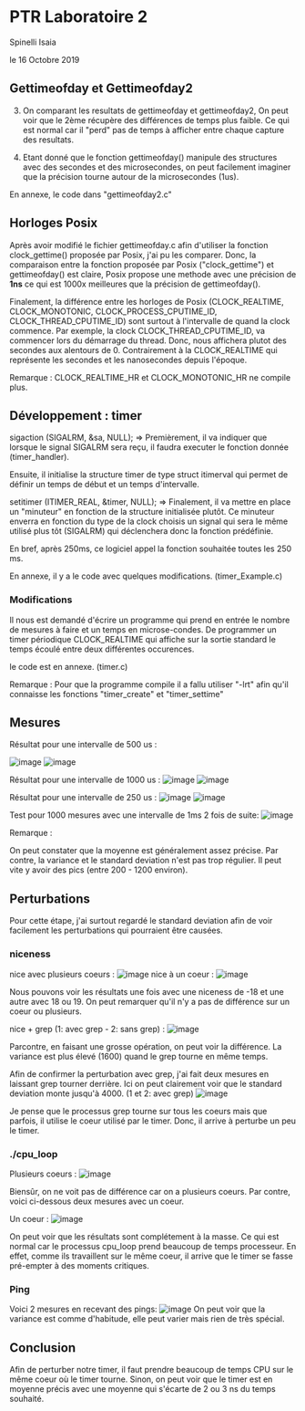 # PTR Laboratoire 2

Spinelli Isaia

le 16 Octobre 2019

## Gettimeofday et Gettimeofday2

3. On comparant les resultats de gettimeofday et gettimeofday2, On peut voir que le 2ème récupère des différences de temps plus faible. Ce qui est normal car il "perd" pas de temps à afficher entre chaque capture des resultats.

5. Etant donné que le fonction gettimeofday() manipule des structures avec des secondes et des microsecondes, on peut facilement imaginer que la précision tourne autour de la microsecondes (1us).

En annexe, le code dans "gettimeofday2.c"  

## Horloges Posix

Après avoir modifié le fichier gettimeofday.c afin d'utiliser la fonction clock_gettime() proposée par Posix, j'ai pu les comparer.
Donc, la comparaison entre la fonction proposée par Posix ("clock_gettime") et gettimeofday() est claire, Posix propose une methode avec une précision de **1ns** ce qui est 1000x meilleures que la précision de gettimeofday().

Finalement, la différence entre les horloges de Posix (CLOCK_REALTIME, CLOCK_MONOTONIC, CLOCK_PROCESS_CPUTIME_ID, CLOCK_THREAD_CPUTIME_ID) sont surtout à l'intervalle de quand la clock commence. Par exemple, la clock CLOCK_THREAD_CPUTIME_ID, va commencer lors du démarrage du thread. Donc, nous affichera plutot des secondes aux alentours de 0. Contrairement à la CLOCK_REALTIME qui représente les secondes et les nanosecondes depuis l'époque.


Remarque : CLOCK_REALTIME_HR et CLOCK_MONOTONIC_HR ne compile plus.


## Développement : timer
sigaction (SIGALRM, &sa, NULL); =>
Premièrement, il va indiquer que lorsque le signal SIGALRM sera reçu, il faudra executer le fonction donnée (timer_handler).

Ensuite, il initialise la structure timer de type struct itimerval qui permet de définir un temps de début et un temps d'intervalle.

setitimer (ITIMER_REAL, &timer, NULL); =>
Finalement, il va mettre en place un "minuteur" en fonction de la structure initialisée plutôt. Ce minuteur enverra en fonction du type de la clock choisis un signal qui sera le même utilisé plus tôt (SIGALRM) qui déclenchera donc la fonction prédéfinie.

En bref, après 250ms, ce logiciel appel la fonction souhaitée toutes les 250 ms.

En annexe, il y a le code avec quelques modifications. (timer_Example.c)

### Modifications

Il nous est demandé d'écrire un programme qui prend en entrée le nombre de mesures à faire et un temps en microse-condes.  De programmer  un  timer  périodique CLOCK_REALTIME qui  affiche  sur  la  sortie  standard  le temps écoulé entre deux différentes occurences.

le code est en annexe. (timer.c)

Remarque : Pour que la programme compile il a fallu utiliser "-lrt" afin qu'il connaisse les fonctions "timer_create" et "timer_settime"

## Mesures

Résultat pour une intervalle de 500 us :

![image](/img/res_500.png)
![image](/img/octave_500.png)

Résultat pour une intervalle de 1000 us :
![image](/img/res_1000.png)
![image](/img/octave_1000.png)

Résultat pour une intervalle de 250 us :
![image](/img/res_250.png)
![image](/img/octave_250.png)

Test pour 1000 mesures avec une intervalle de 1ms 2 fois de suite:
![image](/img/res_1000_2foi.png)


Remarque :

On peut constater que la moyenne est généralement assez précise. Par contre, la variance et le standard deviation n'est pas trop régulier. Il peut vite y avoir des pics (entre 200 - 1200 environ).

## Perturbations

Pour cette étape, j'ai surtout regardé le standard deviation afin de voir facilement les perturbations qui pourraient être causées.

### niceness

nice avec plusieurs coeurs :
![image](/img/res_1000_nice.png)
nice à un coeur :
![image](/img/res_1000_nice_1c.png)

Nous pouvons voir les résultats une fois avec une niceness de -18 et une autre avec 18 ou 19. On peut remarquer qu'il n'y a pas de différence sur un coeur ou plusieurs.

nice + grep (1: avec grep - 2: sans grep) :
![image](/img/res_1000_nice_Grep.png)

Parcontre, en faisant une grosse opération, on peut voir la différence. La variance est plus élevé (1600) quand le grep tourne en même temps.

Afin de confirmer la perturbation avec grep, j'ai fait deux mesures en laissant grep tourner derrière. Ici on peut clairement voir que le standard deviation monte jusqu'à 4000.
(1 et 2: avec grep)
![image](/img/res_1000_nice_Grep_confirmatio.png)

Je pense que le processus grep tourne sur tous les coeurs mais que parfois, il utilise le coeur utilisé par le timer. Donc, il arrive à perturbe un peu le timer.

### ./cpu_loop

Plusieurs coeurs :
![image](/img/res_1000_cpu_loop.png)

Biensûr, on ne voit pas de différence car on a plusieurs coeurs. Par contre, voici ci-dessous deux mesures avec un coeur.

Un coeur :
![image](/img/res_1000_cpu_loop_1c.png)

On peut voir que les résultats sont complétement à la masse. Ce qui est normal car le processus cpu_loop prend beaucoup de temps processeur. En effet, comme ils travaillent sur le même coeur, il arrive que le timer se fasse pré-empter à des moments critiques.

### Ping

Voici 2 mesures en recevant des pings:
![image](/img/res_1000_ping.png)
On peut voir que la variance est comme d'habitude, elle peut varier mais rien de très spécial.

## Conclusion

Afin de perturber notre timer, il faut prendre beaucoup de temps CPU sur le même coeur où le timer tourne. Sinon, on peut voir que le timer est en moyenne précis avec une moyenne qui s'écarte de 2 ou 3 ns du temps souhaité.
